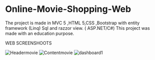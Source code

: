# Online-Movie-Shopping-Web
The project is  made in MVC 5 ,HTML 5,CSS ,Bootstrap with entity framework (Linq) Sql  and  razzor view. ( ASP.NET/C#)
This project was made with an education purpose.

WEB SCREENSHOOTS

![Headermovie](https://user-images.githubusercontent.com/58703612/107979293-9fc6b000-6fbe-11eb-8ff9-dcac52b4b6e9.PNG)
![Contentmovie](https://user-images.githubusercontent.com/58703612/107979302-a2290a00-6fbe-11eb-8938-00bc596b69f7.PNG)
![dashboard1](https://user-images.githubusercontent.com/58703612/107979312-a81eeb00-6fbe-11eb-91db-60e450af6774.PNG)
